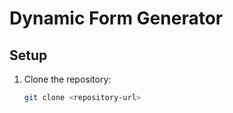 # Dynamic Form Generator

## Setup
1. Clone the repository:
   ```bash
   git clone <repository-url>
